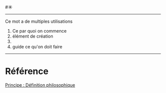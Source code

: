 #☀️ 
___
Ce mot a de multiples utilisations
1. Ce par quoi on commence
2. élément de création
3. 
4. guide ce qu'on doit faire
___
# Référence
[Principe : Définition philosophique](https://dicophilo.fr/definition/principe/)